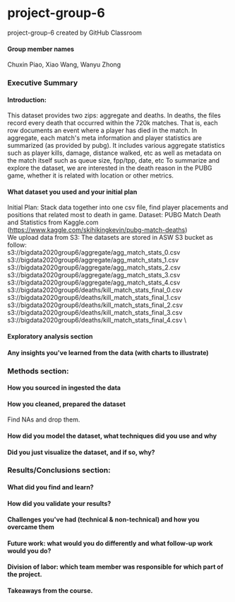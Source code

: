# project-group-6
project-group-6 created by GitHub Classroom

#### Group member names 
Chuxin Piao, Xiao Wang, Wanyu Zhong 

### Executive Summary
#### Introduction:
This dataset provides two zips: aggregate and deaths. In deaths, the files record every death that occurred within the 720k matches. That is, each row documents an event where a player has died in the match. In aggregate, each match's meta information and player statistics are summarized (as provided by pubg). It includes various aggregate statistics such as player kills, damage, distance walked, etc as well as metadata on the match itself such as queue size, fpp/tpp, date, etc To summarize and explore the dataset, we are interested in the death reason in the PUBG game, whether it is related with location or other metrics.
#### What dataset you used and your initial plan
Initial Plan:
Stack data together into one csv file, find player placements and positions that related most to death in game.
Dataset:
PUBG Match Death and Statistics from Kaggle.com (https://www.kaggle.com/skihikingkevin/pubg-match-deaths) \
We upload data from S3:
The datasets are stored in ASW S3 bucket as follow: \
s3://bigdata2020group6/aggregate/agg_match_stats_0.csv \
s3://bigdata2020group6/aggregate/agg_match_stats_1.csv \
s3://bigdata2020group6/aggregate/agg_match_stats_2.csv \
s3://bigdata2020group6/aggregate/agg_match_stats_3.csv \
s3://bigdata2020group6/aggregate/agg_match_stats_4.csv \
s3://bigdata2020group6/deaths/kill_match_stats_final_0.csv \
s3://bigdata2020group6/deaths/kill_match_stats_final_1.csv \
s3://bigdata2020group6/deaths/kill_match_stats_final_2.csv \
s3://bigdata2020group6/deaths/kill_match_stats_final_3.csv \
s3://bigdata2020group6/deaths/kill_match_stats_final_4.csv \
#### Exploratory analysis section
#### Any insights you've learned from the data (with charts to illustrate) 
### Methods section: 
#### How you sourced in ingested the data
#### How you cleaned, prepared the dataset
Find NAs and drop them.
#### How did you model the dataset, what techniques did you use and why 
#### Did you just visualize the dataset, and if so, why?  
### Results/Conclusions section: 
#### What did you find and learn?  
#### How did you validate your results? 
#### Challenges you've had (technical & non-technical) and how you overcame them 
#### Future work: what would you do differently and what follow-up work would you do?  
#### Division of labor: which team member was responsible for which part of the project. 
#### Takeaways from the course. 



